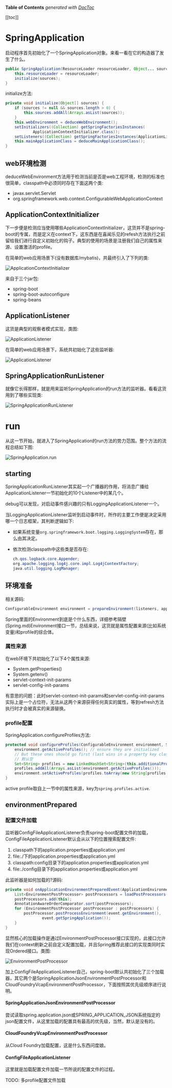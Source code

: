 <!-- START doctoc generated TOC please keep comment here to allow auto update -->
<!-- DON'T EDIT THIS SECTION, INSTEAD RE-RUN doctoc TO UPDATE -->
**Table of Contents**  *generated with [DocToc](https://github.com/thlorenz/doctoc)*

[[toc]]

<!-- END doctoc generated TOC please keep comment here to allow auto update -->

# SpringApplication

启动程序首先初始化了一个SpringApplication对象。来看一看在它的构造器了发生了什么。

```java
public SpringApplication(ResourceLoader resourceLoader, Object... sources) {
	this.resourceLoader = resourceLoader;
	initialize(sources);
}
```

initialize方法:

```java
private void initialize(Object[] sources) {
	if (sources != null && sources.length > 0) {
		this.sources.addAll(Arrays.asList(sources));
	}
	this.webEnvironment = deduceWebEnvironment();
	setInitializers((Collection) getSpringFactoriesInstances(
			ApplicationContextInitializer.class));
	setListeners((Collection) getSpringFactoriesInstances(ApplicationListener.class));
	this.mainApplicationClass = deduceMainApplicationClass();
}
```

## web环境检测

deduceWebEnvironment方法用于检测当前是否是web工程环境，检测的标准也很简单，classpath中必须同时存在下面这两个类:

- javax.servlet.Servlet
- org.springframework.web.context.ConfigurableWebApplicationContext

## ApplicationContextInitializer

下一步便是检测应当使用哪些ApplicationContextInitializer，这货并不是spring-boot的专属，而是定义在context下，这东西是在喜闻乐见的refesh方法执行之前留给我们进行自定义初始化的钩子。典型的使用的场景是注册我们自己的属性来源、设置激活的profile。

在简单的web应用场景下(没有数据库/mybatis)，共最终引入了下列的类:

![ApplicationContextInitializer](./images/ApplicationContextInitializer.png)

来自于三个jar包:

- spring-boot
- spring-boot-autoconfigure
- spring-beans

## ApplicationListener

这货是典型的观察者模式实现，类图:

![ApplicationListener](./images/ApplicationListener.png)

在简单的web应用场景下，系统共初始化了这些监听器:

![ApplicationListener](./images/ApplicationListener_used.png)

## SpringApplicationRunListener

就像它长得那样，就是用来监听SpringApplication的run方法的监听器。看看这货用到了哪些实现类:

![SpringApplicationRunListener](./images/SpringApplicationRunListener.png)

# run

从这一节开始，就进入了SpringApplication的run方法的势力范围。整个方法的流程总结如下图:

![SpringApplication.run](./images/spring_application_run.png)

## starting

SpringApplicationRunListener其实起一个广播器的作用，将消息广播给ApplicationListener一节初始化的10个Listener中的某几个。

debug可以发现，对启动事件感兴趣的只有LoggingApplicationListener一个。

 当LoggingApplicationListener监听到启动事件时，所作的主要工作便是决定采用哪一个日志框架，其判断逻辑如下:

- 如果系统变量`org.springframework.boot.logging.LoggingSystem`存在，那么由其决定。

- 依次检测classpath中这些类是否存在:

  ```java
  ch.qos.logback.core.Appender;
  org.apache.logging.log4j.core.impl.Log4jContextFactory;
  java.util.logging.LogManager;
  ```

## 环境准备

相关源码:

```java
ConfigurableEnvironment environment = prepareEnvironment(listeners, applicationArguments);
```

Spring里面的Environment到底是个什么东西，详细参考隔壁(Spring.md)Environment接口一节，总结来说，这货就是属性配置来源(比如系统变量)和profile的综合体。

### 属性来源

在web环境下共初始化了以下4个属性来源:

- System.getProperties()
- System.getenv()
- servlet-context-init-params
- servlet-config-init-params


有意思的问题：此时servlet-context-init-params和servlet-config-init-params实际上是一个占位符，无法从这两个来源获得任何真实的属性，等到refresh方法执行时才会被真实的来源替换。

### profile配置

SpringApplication.configureProfiles方法:

```java
protected void configureProfiles(ConfigurableEnvironment environment, String[] args) {
	environment.getActiveProfiles(); // ensure they are initialized
	// But these ones should go first (last wins in a property key clash)
  	// 默认空
	Set<String> profiles = new LinkedHashSet<String>(this.additionalProfiles);
	profiles.addAll(Arrays.asList(environment.getActiveProfiles()));
	environment.setActiveProfiles(profiles.toArray(new String[profiles.size()]));
}
```

active profile取自上一节中的属性来源，key为`spring.profiles.active`.

## environmentPrepared

### 配置文件加载

监听器ConfigFileApplicationListener负责spring-boot配置文件的加载，ConfigFileApplicationListener默认会从以下的位置搜索配置文件:

1. classpath下的application.properties或application.yml
2. file:./下的application.properties或application.yml
3. classpath:config目录下的application.properties或application.yml
4. file:./config目录下的application.properties或application.yml

此监听器是如何加载的?源码:

```java
private void onApplicationEnvironmentPreparedEvent(ApplicationEnvironmentPreparedEvent event) {
	List<EnvironmentPostProcessor> postProcessors = loadPostProcessors();
	postProcessors.add(this);
	AnnotationAwareOrderComparator.sort(postProcessors);
	for (EnvironmentPostProcessor postProcessor : postProcessors) {
		postProcessor.postProcessEnvironment(event.getEnvironment(),
				event.getSpringApplication());
	}
}
```

显然核心的加载操作是通过EnvironmentPostProcessor接口实现的，此接口允许我们在context刷新之前自定义配置加载，并且Spring推荐此接口的实现类同时实现Ordered接口。类图:

![EnvironmentPostProcessor](./images/EnvironmentPostProcessor.png)

加上ConfigFileApplicationListener自己，spring-boot默认共初始化了三个加载器，其它两个是SpringApplicationJsonEnvironmentPostProcessor和CloudFoundryVcapEnvironmentPostProcessor，下面按照其优先级顺序进行说明。

#### SpringApplicationJsonEnvironmentPostProcessor

尝试读取spring.application.json或SPRING_APPLICATION_JSON系统指定的json配置文件，从这里加载的配置具有最高的优先级，当然，默认是没有的。

#### CloudFoundryVcapEnvironmentPostProcessor

从Cloud Foundry加载配置，这是什么东西问度娘。

#### ConfigFileApplicationListener

这里就是加载配置文件加载一节所说的配置文件的过程。



TODO: 多profile配置文件加载





